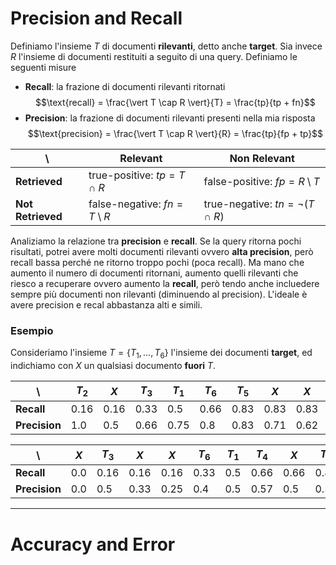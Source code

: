 # Precision and Recall
Definiamo l'insieme $T$ di documenti **rilevanti**, detto anche **target**.
Sia invece $R$ l'insieme di documenti restituiti a seguito di una query.
Definiamo le seguenti misure

- **Recall**: la frazione di documenti rilevanti ritornati $$\text{recall} = \frac{\vert T \cap R \vert}{T} = \frac{tp}{tp + fn}$$
- **Precision**: la frazione di documenti rilevanti presenti nella mia risposta $$\text{precision} = \frac{\vert T \cap R \vert}{R} = \frac{tp}{fp + tp}$$

\ | **Relevant** | **Non Relevant**
---|---|---
**Retrieved** | true-positive: $tp = T \cap R$ | false-positive: $fp = R \setminus T$
**Not Retrieved** | false-negative: $fn = T \setminus R$ | true-negative: $tn = \lnot (T \cap R)$

Analiziamo la relazione tra **precision** e **recall**.
Se la query ritorna pochi risultati, potrei avere molti documenti rilevanti ovvero **alta precision**, però recall bassa perché ne ritorno troppo pochi (poca recall).
Ma mano che aumento il numero di documenti ritornani, aumento quelli rilevanti che riesco a recuperare ovvero aumento la **recall**, però tendo anche incluedere sempre più documenti non rilevanti (diminuendo al precision).
L'ideale è avere precision e recal abbastanza alti e simili.

### Esempio
Consideriamo l'insieme $T = \lbrace T_1, ..., T_6 \rbrace$ l'insieme dei documenti **target**, ed indichiamo con $X$ un qualsiasi documento **fuori** $T$.

\ | $T_2$ | $X$ | $T_3$ | $T_1$ | $T_6$ | $T_5$ | $X$ | $X$ | $X$ | $T_4$
---|---|---|---|---|---|---|---|---|---|---
**Recall** | 0.16 | 0.16 | 0.33 | 0.5 | 0.66 | 0.83 | 0.83 | 0.83 | 0.83 | 1.0
**Precision** | 1.0 | 0.5 | 0.66 | 0.75 | 0.8 | 0.83 | 0.71 | 0.62 | 0.55 | 0.6

\ | $X$ | $T_3$ | $X$ | $X$ | $T_6$ | $T_1$ | $T_4$ | $X$ | $T_5$ | $T_2$
---|---|---|---|---|---|---|---|---|---|---
**Recall** | 0.0 | 0.16 | 0.16 | 0.16 | 0.33 | 0.5 | 0.66 | 0.66 | 0.83 | 1.0
**Precision** | 0.0 | 0.5 | 0.33 | 0.25 | 0.4 | 0.5 | 0.57 | 0.5 | 0.55 | 0.6

------------
# Accuracy and Error
